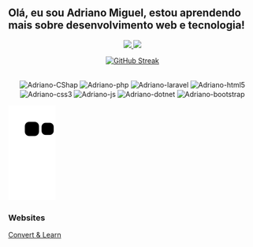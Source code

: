 ## Olá, eu sou Adriano Miguel, estou aprendendo mais sobre desenvolvimento web e tecnologia!
<div align="center">
  <a href="https://github.com/AdrianoMiguell">
  <img height="180em" src="https://github-readme-stats.vercel.app/api?username=AdrianoMiguell&show_icons=true&theme=tokyonight&include_all_commits=true&count_private=true"/>
  <img height="180em" src="https://github-readme-stats.vercel.app/api/top-langs/?username=AdrianoMiguell&layout=compact&langs_count=7&theme=tokyonight"/>

  <div color="red">
  
  [![GitHub Streak](https://github-readme-streak-stats.herokuapp.com/?user=adrianomiguell)](https://git.io/streak-stats)

  </div>

</div>

<div style="display: inline_block" align="center"><br>
  <img align="center" style="margin: 10;" alt="Adriano-CShap" height="65" width="55" src="https://cdn.jsdelivr.net/gh/devicons/devicon/icons/csharp/csharp-original.svg" />
  <img align="center" alt="Adriano-php" height="65" width="55" src="https://cdn.jsdelivr.net/gh/devicons/devicon/icons/php/php-original.svg" />
  <img align="center" alt="Adriano-laravel" height="65" width="55" src="https://cdn.jsdelivr.net/gh/devicons/devicon/icons/laravel/laravel-plain-wordmark.svg" />
  <img align="center" alt="Adriano-html5" height="65" width="55" src="https://cdn.jsdelivr.net/gh/devicons/devicon/icons/html5/html5-original.svg" />
  <img align="center" alt="Adriano-css3" height="65" width="55" src="https://cdn.jsdelivr.net/gh/devicons/devicon/icons/css3/css3-original.svg" />
  <img align="center" alt="Adriano-js" height="65" width="55" src="https://cdn.jsdelivr.net/gh/devicons/devicon/icons/javascript/javascript-original.svg" />
  <img align="center" alt="Adriano-dotnet" height="65" width="55" src="https://cdn.jsdelivr.net/gh/devicons/devicon/icons/dot-net/dot-net-original.svg" />
  <img align="center" alt="Adriano-bootstrap" height="65" width="55" src="https://cdn.jsdelivr.net/gh/devicons/devicon/icons/bootstrap/bootstrap-original.svg" />
          
              
</div>
  
<!--   <a href="https://instagram.com/adrianomiguell26" target="_blank"><img src="https://img.shields.io/badge/-Instagram-%23E4405F?style=for-the-badge&logo=instagram&logoColor=white" target="_blank"></a>
  <a href = "mailto:adrianosantos260804@gmail.com"><img src="https://img.shields.io/badge/-Gmail-%23333?style=for-the-badge&logo=gmail&logoColor=white" target="_blank"></a>
  <a href="https://www.linkedin.com/in/adriano-mig%C3%BCel-a67a85218" target="_blank"><img src="https://img.shields.io/badge/-LinkedIn-%230077B5?style=for-the-badge&logo=linkedin&logoColor=white" target="_blank"></a>  -->
 
<div> 
 
  ![Snake animation](https://github.com/AdrianoMiguell/AdrianoMiguell/blob/output/github-contribution-grid-snake.svg)

</div>

  ### Websites
  <a href="https://convertlearn.vercel.app/" target="_blank"> Convert & Learn </a>
